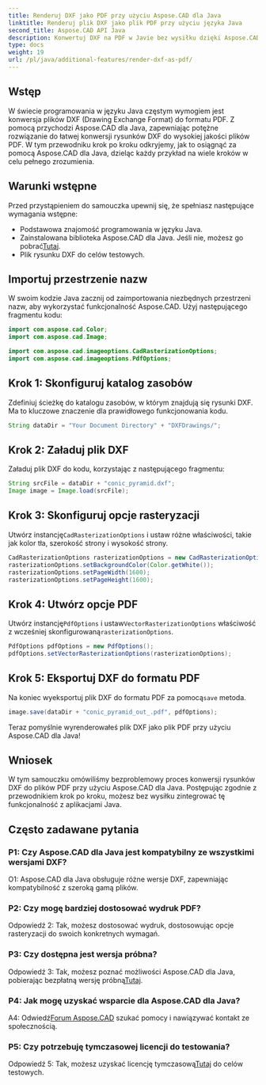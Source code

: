 ```yaml
---
title: Renderuj DXF jako PDF przy użyciu Aspose.CAD dla Java
linktitle: Renderuj plik DXF jako plik PDF przy użyciu języka Java
second_title: Aspose.CAD API Java
description: Konwertuj DXF na PDF w Javie bez wysiłku dzięki Aspose.CAD. Postępuj zgodnie z naszym przewodnikiem krok po kroku, aby uzyskać płynne renderowanie.
type: docs
weight: 19
url: /pl/java/additional-features/render-dxf-as-pdf/
---
```

## Wstęp

W świecie programowania w języku Java częstym wymogiem jest konwersja plików DXF (Drawing Exchange Format) do formatu PDF. Z pomocą przychodzi Aspose.CAD dla Java, zapewniając potężne rozwiązanie do łatwej konwersji rysunków DXF do wysokiej jakości plików PDF. W tym przewodniku krok po kroku odkryjemy, jak to osiągnąć za pomocą Aspose.CAD dla Java, dzieląc każdy przykład na wiele kroków w celu pełnego zrozumienia.

## Warunki wstępne

Przed przystąpieniem do samouczka upewnij się, że spełniasz następujące wymagania wstępne:

- Podstawowa znajomość programowania w języku Java.
-  Zainstalowana biblioteka Aspose.CAD dla Java. Jeśli nie, możesz go pobrać[Tutaj](https://releases.aspose.com/cad/java/).
- Plik rysunku DXF do celów testowych.

## Importuj przestrzenie nazw

W swoim kodzie Java zacznij od zaimportowania niezbędnych przestrzeni nazw, aby wykorzystać funkcjonalność Aspose.CAD. Użyj następującego fragmentu kodu:

```java
import com.aspose.cad.Color;
import com.aspose.cad.Image;

import com.aspose.cad.imageoptions.CadRasterizationOptions;
import com.aspose.cad.imageoptions.PdfOptions;
```

## Krok 1: Skonfiguruj katalog zasobów

Zdefiniuj ścieżkę do katalogu zasobów, w którym znajdują się rysunki DXF. Ma to kluczowe znaczenie dla prawidłowego funkcjonowania kodu. 

```java
String dataDir = "Your Document Directory" + "DXFDrawings/";
```

## Krok 2: Załaduj plik DXF

Załaduj plik DXF do kodu, korzystając z następującego fragmentu:

```java
String srcFile = dataDir + "conic_pyramid.dxf";
Image image = Image.load(srcFile);
```

## Krok 3: Skonfiguruj opcje rasteryzacji

 Utwórz instancję`CadRasterizationOptions` i ustaw różne właściwości, takie jak kolor tła, szerokość strony i wysokość strony.

```java
CadRasterizationOptions rasterizationOptions = new CadRasterizationOptions();
rasterizationOptions.setBackgroundColor(Color.getWhite());
rasterizationOptions.setPageWidth(1600);
rasterizationOptions.setPageHeight(1600);
```

## Krok 4: Utwórz opcje PDF

 Utwórz instancję`PdfOptions` i ustaw`VectorRasterizationOptions` właściwość z wcześniej skonfigurowaną`rasterizationOptions`.

```java
PdfOptions pdfOptions = new PdfOptions();
pdfOptions.setVectorRasterizationOptions(rasterizationOptions);
```

## Krok 5: Eksportuj DXF do formatu PDF

 Na koniec wyeksportuj plik DXF do formatu PDF za pomocą`save` metoda.

```java
image.save(dataDir + "conic_pyramid_out_.pdf", pdfOptions);
```

Teraz pomyślnie wyrenderowałeś plik DXF jako plik PDF przy użyciu Aspose.CAD dla Java!

## Wniosek

W tym samouczku omówiliśmy bezproblemowy proces konwersji rysunków DXF do plików PDF przy użyciu Aspose.CAD dla Java. Postępując zgodnie z przewodnikiem krok po kroku, możesz bez wysiłku zintegrować tę funkcjonalność z aplikacjami Java.

## Często zadawane pytania

### P1: Czy Aspose.CAD dla Java jest kompatybilny ze wszystkimi wersjami DXF?

O1: Aspose.CAD dla Java obsługuje różne wersje DXF, zapewniając kompatybilność z szeroką gamą plików.

### P2: Czy mogę bardziej dostosować wydruk PDF?

Odpowiedź 2: Tak, możesz dostosować wydruk, dostosowując opcje rasteryzacji do swoich konkretnych wymagań.

### P3: Czy dostępna jest wersja próbna?

 Odpowiedź 3: Tak, możesz poznać możliwości Aspose.CAD dla Java, pobierając bezpłatną wersję próbną[Tutaj](https://releases.aspose.com/).

### P4: Jak mogę uzyskać wsparcie dla Aspose.CAD dla Java?

 A4: Odwiedź[Forum Aspose.CAD](https://forum.aspose.com/c/cad/19) szukać pomocy i nawiązywać kontakt ze społecznością.

### P5: Czy potrzebuję tymczasowej licencji do testowania?

 Odpowiedź 5: Tak, możesz uzyskać licencję tymczasową[Tutaj](https://purchase.aspose.com/temporary-license/) do celów testowych.